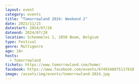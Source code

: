 ```yaml
---
layout: event
category: events
title: "Tomorrowland 2024: Weekend 2"
date: 2023/11/15
datestart: 2024/07/26
dateend: 2024/07/28
location: Schommelei 1, 2850 Boom, Belgium
type: Festival
genre: Multigenre
age: 18+
hosts:
  - Tomorrowland
tickets: https://www.tomorrowland.com/home/
facebook: https://www.facebook.com/events/6749346075117818
image: /assets/img/events/tomorrowland-2024.jpg
---
```

